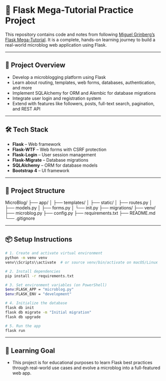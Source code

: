 # 🧪 Flask Mega-Tutorial Practice Project

This repository contains code and notes from following [Miguel Grinberg’s Flask Mega-Tutorial](https://blog.miguelgrinberg.com/post/the-flask-mega-tutorial-part-i-hello-world). It is a complete, hands-on learning journey to build a real-world microblog web application using Flask.

---

## 🚀 Project Overview

- Develop a microblogging platform using Flask
- Learn about routing, templates, web forms, databases, authentication, and more
- Implement SQLAlchemy for ORM and Alembic for database migrations
- Integrate user login and registration system
- Extend with features like followers, posts, full-text search, pagination, and REST API

---

## 🛠️ Tech Stack

- **Flask** – Web framework  
- **Flask-WTF** – Web forms with CSRF protection  
- **Flask-Login** – User session management  
- **Flask-Migrate** – Database migrations  
- **SQLAlchemy** – ORM for database models  
- **Bootstrap 4** – UI framework  

---

## 📁 Project Structure

MicroBlog/
├── app/
│ ├── templates/
│ ├── static/
│ ├── routes.py
│ ├── models.py
│ ├── forms.py
│ └── init.py
├── migrations/
├── venv/
├── microblog.py
├── config.py
├── requirements.txt
├── README.md
└── .gitignore



---

## 📦 Setup Instructions

```bash
# 1. Create and activate virtual environment
python -m venv venv
venv\\Scripts\\activate  # or source venv/bin/activate on macOS/Linux

# 2. Install dependencies
pip install -r requirements.txt

# 3. Set environment variables (on PowerShell)
$env:FLASK_APP = "microblog.py"
$env:FLASK_ENV = "development"

# 4. Initialize the database
flask db init
flask db migrate -m "Initial migration"
flask db upgrade

# 5. Run the app
flask run
```
---
## 🧠 Learning Goal
- This project is for educational purposes to learn Flask best practices through real-world use cases and evolve a microblog into a full-featured web app.

